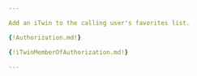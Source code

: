 ```yaml
---

Add an iTwin to the calling user's favorites list.

{!Authorization.md!}

{!iTwinMemberOfAuthorization.md!}

---
```

